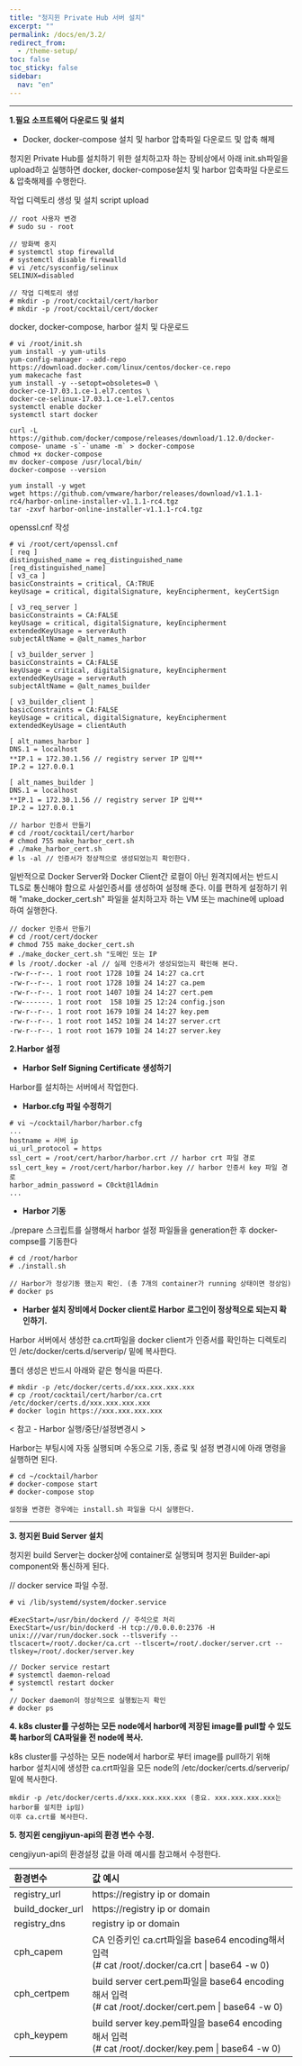 ```yaml
---
title: "청지윈 Private Hub 서버 설치"
excerpt: ""
permalink: /docs/en/3.2/
redirect_from:
  - /theme-setup/
toc: false
toc_sticky: false
sidebar:
  nav: "en"
---
```


---
**1.필요 소프트웨어 다운로드 및 설치**

* Docker, docker-compose 설치 및 harbor 압축파일 다운로드 및 압축 해제

청지윈 Private Hub를 설치하기 위한 설치하고자 하는 장비상에서 아래 init.sh파일을 upload하고 실행하면 docker, docker-compose설치 및 harbor 압축파일 다운로드& 압축해제를 수행한다.

작업 디렉토리 생성 및 설치 script upload

```
// root 사용자 변경
# sudo su - root

// 방화벽 중지
# systemctl stop firewalld
# systemctl disable firewalld
# vi /etc/sysconfig/selinux
SELINUX=disabled

// 작업 디렉토리 생성
# mkdir -p /root/cocktail/cert/harbor
# mkdir -p /root/cocktail/cert/docker
```

docker, docker-compose, harbor 설치 및 다운로드

```
# vi /root/init.sh
yum install -y yum-utils
yum-config-manager --add-repo https://download.docker.com/linux/centos/docker-ce.repo
yum makecache fast
yum install -y --setopt=obsoletes=0 \
docker-ce-17.03.1.ce-1.el7.centos \
docker-ce-selinux-17.03.1.ce-1.el7.centos
systemctl enable docker
systemctl start docker

curl -L https://github.com/docker/compose/releases/download/1.12.0/docker-compose-`uname -s`-`uname -m` > docker-compose
chmod +x docker-compose
mv docker-compose /usr/local/bin/
docker-compose --version

yum install -y wget
wget https://github.com/vmware/harbor/releases/download/v1.1.1-rc4/harbor-online-installer-v1.1.1-rc4.tgz
tar -zxvf harbor-online-installer-v1.1.1-rc4.tgz
```

openssl.cnf 작성

```
# vi /root/cert/openssl.cnf
[ req ]
distinguished_name = req_distinguished_name
[req_distinguished_name]
[ v3_ca ]
basicConstraints = critical, CA:TRUE
keyUsage = critical, digitalSignature, keyEncipherment, keyCertSign

[ v3_req_server ]
basicConstraints = CA:FALSE
keyUsage = critical, digitalSignature, keyEncipherment
extendedKeyUsage = serverAuth
subjectAltName = @alt_names_harbor

[ v3_builder_server ]
basicConstraints = CA:FALSE
keyUsage = critical, digitalSignature, keyEncipherment
extendedKeyUsage = serverAuth
subjectAltName = @alt_names_builder

[ v3_builder_client ]
basicConstraints = CA:FALSE
keyUsage = critical, digitalSignature, keyEncipherment
extendedKeyUsage = clientAuth

[ alt_names_harbor ]
DNS.1 = localhost
**IP.1 = 172.30.1.56 // registry server IP 입력**
IP.2 = 127.0.0.1

[ alt_names_builder ]
DNS.1 = localhost
**IP.1 = 172.30.1.56 // registry server IP 입력**
IP.2 = 127.0.0.1
```


```
// harbor 인증서 만들기
# cd /root/cocktail/cert/harbor
# chmod 755 make_harbor_cert.sh
# ./make_harbor_cert.sh
# ls -al // 인증서가 정상적으로 생성되었는지 확인한다.
```

일반적으로 Docker Server와 Docker Client간 로컬이 아닌 원격지에서는 반드시 TLS로 통신해야 함으로 사설인증서를 생성하여 설정해 준다.
이를 편하게 설정하기 위해 "make_docker_cert.sh" 파일을 설치하고자 하는 VM 또는 machine에 upload 하여 실행한다.

```
// docker 인증서 만들기
# cd /root/cert/docker
# chmod 755 make_docker_cert.sh
# ./make_docker_cert.sh "도메인 또는 IP
# ls /root/.docker -al // 실제 인증서가 생성되었는지 확인해 본다.
-rw-r--r--. 1 root root 1728 10월 24 14:27 ca.crt
-rw-r--r--. 1 root root 1728 10월 24 14:27 ca.pem
-rw-r--r--. 1 root root 1407 10월 24 14:27 cert.pem
-rw-------. 1 root root  158 10월 25 12:24 config.json
-rw-r--r--. 1 root root 1679 10월 24 14:27 key.pem
-rw-r--r--. 1 root root 1452 10월 24 14:27 server.crt
-rw-r--r--. 1 root root 1679 10월 24 14:27 server.key

```

**2.Harbor 설정**

* **Harbor Self Signing Certificate 생성하기**

Harbor를 설치하는 서버에서 작업한다.

* **Harbor.cfg 파일 수정하기**

```
# vi ~/cocktail/harbor/harbor.cfg
...
hostname = 서버 ip
ui_url_protocol = https
ssl_cert = /root/cert/harbor/harbor.crt // harbor crt 파일 경로
ssl_cert_key = /root/cert/harbor/harbor.key // harbor 인증서 key 파일 경로
harbor_admin_password = C0ckt@1lAdmin
...
```

* **Harbor 기동**

./prepare 스크립트를 실행해서 harbor 설정 파일들을 generation한 후 docker-compse를 기동한다

```
# cd /root/harbor
# ./install.sh

// Harbor가 정상기동 했는지 확인. (총 7개의 container가 running 상태이면 정상임)
# docker ps
```

* **Harber 설치 장비에서 Docker client로 Harbor 로그인이 정상적으로 되는지 확인하기.**

Harbor 서버에서 생성한 ca.crt파일을 docker client가 인증서를 확인하는 디렉토리인 /etc/docker/certs.d/serverip/ 밑에 복사한다.

폴더 생성은 반드시 아래와 같은 형식을 따른다.

```
# mkdir -p /etc/docker/certs.d/xxx.xxx.xxx.xxx
# cp /root/cocktail/cert/harbor/ca.crt /etc/docker/certs.d/xxx.xxx.xxx.xxx
# docker login https://xxx.xxx.xxx.xxx
```

&lt; 참고 - Harbor 실행/중단/설정변경시 &gt;

Harbor는 부팅시에 자동 실행되며 수동으로 기동, 종료 및 설정 변경시에 아래 명령을 실행하면 된다.

```
# cd ~/cocktail/harbor
# docker-compose start
# docker-compose stop

설정을 변경한 경우에는 install.sh 파일을 다시 실행한다.
```

---

**3. 청지윈 Buid Server 설치**

청지윈 build Server는 docker상에 container로 실행되며 청지윈 Builder-api component와 통신하게 된다.

// docker service 파일 수정.
```
# vi /lib/systemd/system/docker.service

#ExecStart=/usr/bin/dockerd // 주석으로 처리
ExecStart=/usr/bin/dockerd -H tcp://0.0.0.0:2376 -H unix:///var/run/docker.sock --tlsverify --tlscacert=/root/.docker/ca.crt --tlscert=/root/.docker/server.crt --tlskey=/root/.docker/server.key

// Docker service restart
# systemctl daemon-reload
# systemctl restart docker
*
// Docker daemon이 정상적으로 실행됬는지 확인
# docker ps
```

**4. k8s cluster를 구성하는 모든 node에서 harbor에 저장된 image를 pull할 수 있도록 harbor의 CA파일을 전 node에 복사.**

k8s cluster를 구성하는 모든 node에서 harbor로 부터 image를 pull하기 위해 harbor 설치시에 생성한 ca.crt파일을 모든 node의 /etc/docker/certs.d/serverip/ 밑에 복사한다.

```
mkdir -p /etc/docker/certs.d/xxx.xxx.xxx.xxx (중요. xxx.xxx.xxx.xxx는 harbor를 설치한 ip임)
이후 ca.crt를 복사한다.
```

**5. 청지윈 cengjiyun-api의 환경 변수 수정.**

cengjiyun-api의 환경설정 값을 아래 예시를 참고해서 수정한다.

| 환경변수 | 값 예시 |
| :--- | :--- |
| registry_url | https://registry ip or domain |
| build_docker_url | https://registry ip or domain |
| registry_dns | registry ip or domain |
| cph_capem | CA 인증키인 ca.crt파일을 base64 encoding해서 입력 <br/>(# cat /root/.docker/ca.crt &#124; base64 -w 0) |
| cph_certpem | build server cert.pem파일을 base64 encoding해서 입력 <br/>(# cat /root/.docker/cert.pem &#124; base64 -w 0) |
| cph_keypem | build server key.pem파일을 base64 encoding해서 입력 <br/>(# cat /root/.docker/key.pem &#124; base64 -w 0) |
